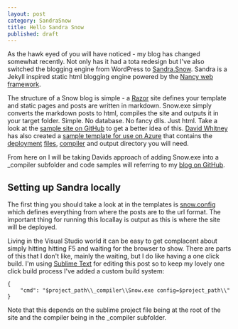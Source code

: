 ```yaml
---
layout: post
category: SandraSnow
title: Hello Sandra Snow
published: draft
---
```


As the hawk eyed of you will have noticed - my blog has changed somewhat recently. Not only has it had a tota redesign but I've also switched the blogging engine from WordPress to [Sandra.Snow][1]. Sandra is a Jekyll inspired static html blogging engine powered by the [Nancy web framework][0].

The structure of a Snow blog is simple - a [Razor][2] site defines your template and static pages and posts are written in markdown. Snow.exe simply converts the markdown posts to html, compiles the site and outputs it in your target folder. Simple. No database. No fancy dlls. Just html. Take a look at the [sample site on GitHub][3] to get a better idea of this. [David Whitney][5] has also created a [sample template for use on Azure][4] that contains the [deployment][6] [files][7], [compiler][8] and output directory you will need.

From here on I will be taking Davids approach of adding Snow.exe into a _compiler subfolder and code samples will referring to my [blog on GitHub][9].

Setting up Sandra locally
-------------------------

The first thing you should take a look at in the templates is [snow.config][10] which defines everything from where the posts are to the url format. The important thing for running this locallay is output as this is where the site will be deployed.

Living in the Visual Studio world it can be easy to get complacent about simply hitting hitting F5 and waiting for the browser to show. There are parts of this that I don't like, mainly the waiting, but I do like having a one click build. I'm using [Sublime Text][11] for editing this post so to keep my lovely one click build process I've added a custom build system:

	{
		"cmd": "$project_path\\_compiler\\Snow.exe config=$project_path\\"
	}

Note that this depends on the sublime project file being at the root of the site and the compiler being in the _compiler subfolder.

   [0]: http://nancyfx.org
   [1]: https://github.com/Sandra/Sandra.Snow
   [2]: (http://weblogs.asp.net/scottgu/archive/2010/07/02/introducing-razor.aspx) "Razor"
   [3]: https://github.com/Sandra/Sandra.Snow/tree/master/SnowSite/Snow
   [4]: https://github.com/davidwhitney/Sandra.Snow.AzureTemplate
   [5]: https://twitter.com/david_whitney
   [6]: https://github.com/davidwhitney/Sandra.Snow.AzureTemplate/blob/master/.deployment
   [7]: https://github.com/davidwhitney/Sandra.Snow.AzureTemplate/blob/master/compile.snow.bat
   [8]: https://github.com/davidwhitney/Sandra.Snow.AzureTemplate/tree/master/Snow/_compiler
   [9]: https://github.com/MacsDickinson/blog
   [10]: https://github.com/MacsDickinson/blog/blob/master/Snow/snow.config
   [11]: http://www.sublimetext.com/